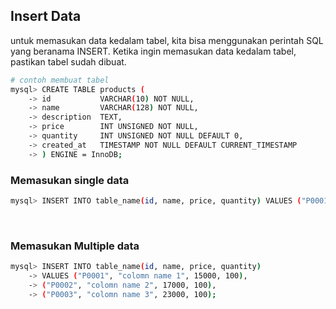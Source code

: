 ## Insert Data

untuk memasukan data kedalam tabel, kita bisa menggunakan perintah SQL yang beranama INSERT. Ketika ingin memasukan data kedalam tabel, pastikan tabel sudah dibuat.

```sh
# contoh membuat tabel
mysql> CREATE TABLE products (
    -> id           VARCHAR(10) NOT NULL,
    -> name         VARCHAR(128) NOT NULL,
    -> description  TEXT,
    -> price        INT UNSIGNED NOT NULL,
    -> quantity     INT UNSIGNED NOT NULL DEFAULT 0,
    -> created_at   TIMESTAMP NOT NULL DEFAULT CURRENT_TIMESTAMP
    -> ) ENGINE = InnoDB;
```

### Memasukan single data

```sh
mysql> INSERT INTO table_name(id, name, price, quantity) VALUES ("P0001", "colomn name", 20000, 100);
```

<br>

### Memasukan Multiple data

```sh
mysql> INSERT INTO table_name(id, name, price, quantity)
    -> VALUES ("P0001", "colomn name 1", 15000, 100),
    -> ("P0002", "colomn name 2", 17000, 100),
    -> ("P0003", "colomn name 3", 23000, 100);
```
